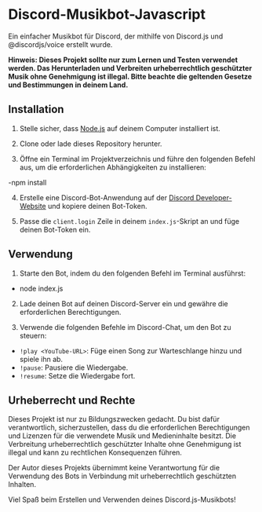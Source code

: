 # Discord-Musikbot-Javascript

Ein einfacher Musikbot für Discord, der mithilfe von Discord.js und @discordjs/voice erstellt wurde.

**Hinweis: Dieses Projekt sollte nur zum Lernen und Testen verwendet werden. Das Herunterladen und Verbreiten urheberrechtlich geschützter Musik ohne Genehmigung ist illegal. Bitte beachte die geltenden Gesetze und Bestimmungen in deinem Land.**

## Installation

1. Stelle sicher, dass [Node.js](https://nodejs.org/) auf deinem Computer installiert ist.

2. Clone oder lade dieses Repository herunter.

3. Öffne ein Terminal im Projektverzeichnis und führe den folgenden Befehl aus, um die erforderlichen Abhängigkeiten zu installieren:

-npm install

4. Erstelle eine Discord-Bot-Anwendung auf der [Discord Developer-Website](https://discord.com/developers/applications) und kopiere deinen Bot-Token.

5. Passe die `client.login` Zeile in deinem `index.js`-Skript an und füge deinen Bot-Token ein.

## Verwendung

1. Starte den Bot, indem du den folgenden Befehl im Terminal ausführst:

- node index.js


2. Lade deinen Bot auf deinen Discord-Server ein und gewähre die erforderlichen Berechtigungen.

3. Verwende die folgenden Befehle im Discord-Chat, um den Bot zu steuern:

- `!play <YouTube-URL>`: Füge einen Song zur Warteschlange hinzu und spiele ihn ab.
- `!pause`: Pausiere die Wiedergabe.
- `!resume`: Setze die Wiedergabe fort.

## Urheberrecht und Rechte

Dieses Projekt ist nur zu Bildungszwecken gedacht. Du bist dafür verantwortlich, sicherzustellen, dass du die erforderlichen Berechtigungen und Lizenzen für die verwendete Musik und Medieninhalte besitzt. Die Verbreitung urheberrechtlich geschützter Inhalte ohne Genehmigung ist illegal und kann zu rechtlichen Konsequenzen führen.

Der Autor dieses Projekts übernimmt keine Verantwortung für die Verwendung des Bots in Verbindung mit urheberrechtlich geschützten Inhalten.


Viel Spaß beim Erstellen und Verwenden deines Discord.js-Musikbots!


